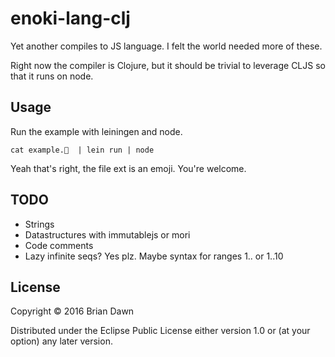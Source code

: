 # enoki-lang-clj

Yet another compiles to JS language. I felt the world needed more of these.

Right now the compiler is Clojure, but it should be trivial to leverage CLJS so that
it runs on node.

## Usage

Run the example with leiningen and node.

    cat example.🍄  | lein run | node

Yeah that's right, the file ext is an emoji. You're welcome.

## TODO

* Strings
* Datastructures with immutablejs or mori
* Code comments
* Lazy infinite seqs? Yes plz. Maybe syntax for ranges 1.. or 1..10

## License

Copyright © 2016 Brian Dawn

Distributed under the Eclipse Public License either version 1.0 or (at
your option) any later version.
